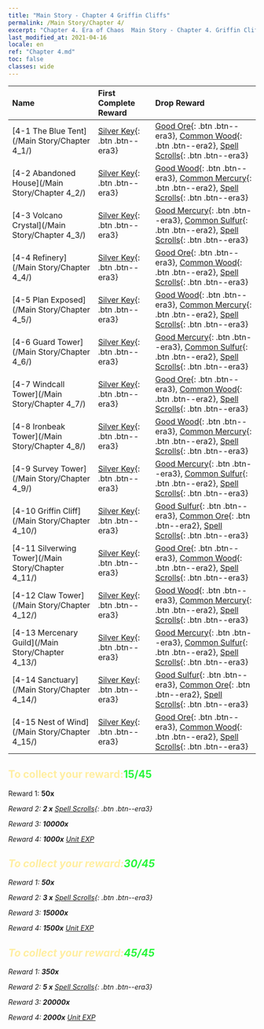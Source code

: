 ```yaml
---
title: "Main Story - Chapter 4 Griffin Cliffs"
permalink: /Main Story/Chapter 4/
excerpt: "Chapter 4. Era of Chaos  Main Story - Chapter 4. Griffin Cliffs"
last_modified_at: 2021-04-16
locale: en
ref: "Chapter 4.md"
toc: false
classes: wide
---
```


  | Name |  First Complete Reward | Drop Reward |
  |:------------|:------------|:------------| 
  | [4-1 The Blue Tent](/Main Story/Chapter 4_1/) | [Silver Key](/Items/con_693/){: .btn .btn--era3} | [Good Ore](/Items/mat_12/){: .btn .btn--era3}, [Common Wood](/Items/mat_7/){: .btn .btn--era2}, [Spell Scrolls](/Items/con_694/){: .btn .btn--era3} |
  | [4-2 Abandoned House](/Main Story/Chapter 4_2/) | [Silver Key](/Items/con_693/){: .btn .btn--era3} | [Good Wood](/Items/mat_13/){: .btn .btn--era3}, [Common Mercury](/Items/mat_8/){: .btn .btn--era2}, [Spell Scrolls](/Items/con_694/){: .btn .btn--era3} |
  | [4-3 Volcano Crystal](/Main Story/Chapter 4_3/) | [Silver Key](/Items/con_693/){: .btn .btn--era3} | [Good Mercury](/Items/mat_14/){: .btn .btn--era3}, [Common Sulfur](/Items/mat_9/){: .btn .btn--era2}, [Spell Scrolls](/Items/con_694/){: .btn .btn--era3} |
  | [4-4 Refinery](/Main Story/Chapter 4_4/) | [Silver Key](/Items/con_693/){: .btn .btn--era3} | [Good Ore](/Items/mat_12/){: .btn .btn--era3}, [Common Wood](/Items/mat_7/){: .btn .btn--era2}, [Spell Scrolls](/Items/con_694/){: .btn .btn--era3} |
  | [4-5 Plan Exposed](/Main Story/Chapter 4_5/) | [Silver Key](/Items/con_693/){: .btn .btn--era3} | [Good Wood](/Items/mat_13/){: .btn .btn--era3}, [Common Mercury](/Items/mat_8/){: .btn .btn--era2}, [Spell Scrolls](/Items/con_694/){: .btn .btn--era3} |
  | [4-6 Guard Tower](/Main Story/Chapter 4_6/) | [Silver Key](/Items/con_693/){: .btn .btn--era3} | [Good Mercury](/Items/mat_14/){: .btn .btn--era3}, [Common Sulfur](/Items/mat_9/){: .btn .btn--era2}, [Spell Scrolls](/Items/con_694/){: .btn .btn--era3} |
  | [4-7 Windcall Tower](/Main Story/Chapter 4_7/) | [Silver Key](/Items/con_693/){: .btn .btn--era3} | [Good Ore](/Items/mat_12/){: .btn .btn--era3}, [Common Wood](/Items/mat_7/){: .btn .btn--era2}, [Spell Scrolls](/Items/con_694/){: .btn .btn--era3} |
  | [4-8 Ironbeak Tower](/Main Story/Chapter 4_8/) | [Silver Key](/Items/con_693/){: .btn .btn--era3} | [Good Wood](/Items/mat_13/){: .btn .btn--era3}, [Common Mercury](/Items/mat_8/){: .btn .btn--era2}, [Spell Scrolls](/Items/con_694/){: .btn .btn--era3} |
  | [4-9 Survey Tower](/Main Story/Chapter 4_9/) | [Silver Key](/Items/con_693/){: .btn .btn--era3} | [Good Mercury](/Items/mat_14/){: .btn .btn--era3}, [Common Sulfur](/Items/mat_9/){: .btn .btn--era2}, [Spell Scrolls](/Items/con_694/){: .btn .btn--era3} |
  | [4-10 Griffin Cliff](/Main Story/Chapter 4_10/) | [Silver Key](/Items/con_693/){: .btn .btn--era3} | [Good Sulfur](/Items/mat_15/){: .btn .btn--era3}, [Common Ore](/Items/mat_6/){: .btn .btn--era2}, [Spell Scrolls](/Items/con_694/){: .btn .btn--era3} |
  | [4-11 Silverwing Tower](/Main Story/Chapter 4_11/) | [Silver Key](/Items/con_693/){: .btn .btn--era3} | [Good Ore](/Items/mat_12/){: .btn .btn--era3}, [Common Wood](/Items/mat_7/){: .btn .btn--era2}, [Spell Scrolls](/Items/con_694/){: .btn .btn--era3} |
  | [4-12 Claw Tower](/Main Story/Chapter 4_12/) | [Silver Key](/Items/con_693/){: .btn .btn--era3} | [Good Wood](/Items/mat_13/){: .btn .btn--era3}, [Common Mercury](/Items/mat_8/){: .btn .btn--era2}, [Spell Scrolls](/Items/con_694/){: .btn .btn--era3} |
  | [4-13 Mercenary Guild](/Main Story/Chapter 4_13/) | [Silver Key](/Items/con_693/){: .btn .btn--era3} | [Good Mercury](/Items/mat_14/){: .btn .btn--era3}, [Common Sulfur](/Items/mat_9/){: .btn .btn--era2}, [Spell Scrolls](/Items/con_694/){: .btn .btn--era3} |
  | [4-14 Sanctuary](/Main Story/Chapter 4_14/) | [Silver Key](/Items/con_693/){: .btn .btn--era3} | [Good Sulfur](/Items/mat_15/){: .btn .btn--era3}, [Common Ore](/Items/mat_6/){: .btn .btn--era2}, [Spell Scrolls](/Items/con_694/){: .btn .btn--era3} |
  | [4-15 Nest of Wind](/Main Story/Chapter 4_15/) | [Silver Key](/Items/con_693/){: .btn .btn--era3} | [Good Ore](/Items/mat_12/){: .btn .btn--era3}, [Common Wood](/Items/mat_7/){: .btn .btn--era2}, [Spell Scrolls](/Items/con_694/){: .btn .btn--era3} |


## <span style="color: #ffeea0">To collect your reward:</span><span style="color: #27f73a">15/45</span>

 Reward 1:  **50x** <i class="fas fa-gem"/>

 Reward 2: **2 x** [Spell Scrolls](/Items/con_694/){: .btn .btn--era3}

 Reward 3:  **10000x** <i class="fas fa-coins"/>

 Reward 4:  **1000x** [Unit EXP](/Items/con_902/)



## <span style="color: #ffeea0">To collect your reward:</span><span style="color: #27f73a">30/45</span>

 Reward 1:  **50x** <i class="fas fa-gem"/>

 Reward 2: **3 x** [Spell Scrolls](/Items/con_694/){: .btn .btn--era3}

 Reward 3:  **15000x** <i class="fas fa-coins"/>

 Reward 4:  **1500x** [Unit EXP](/Items/con_902/)



## <span style="color: #ffeea0">To collect your reward:</span><span style="color: #27f73a">45/45</span>

 Reward 1:  **350x** <i class="fas fa-gem"/>

 Reward 2: **5 x** [Spell Scrolls](/Items/con_694/){: .btn .btn--era3}

 Reward 3:  **20000x** <i class="fas fa-coins"/>

 Reward 4:  **2000x** [Unit EXP](/Items/con_902/)


